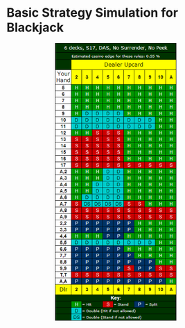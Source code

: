 # Basic Strategy Simulation for Blackjack



<p align="center">
  <img src = 'https://github.com/Jim2E/blackjack_sim/blob/main/basic-strategy-chart.gif' width = "280">
</p>
